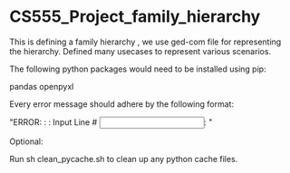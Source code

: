 # CS555_Project_family_hierarchy
This is defining a family hierarchy , we use ged-com file for representing the hierarchy. Defined many usecases to represent various scenarios.

The following python packages would need to be installed using pip:

pandas
openpyxl

Every error message should adhere by the following format:

"ERROR: <INDIVIDUAL OR FAMILY> : <USER STORY>: Input Line # <INPUT LINE NUMBER IN GEDCOM FILE>: <USER STORY SPECIFIC ERROR MESSAGE>"

Optional:

Run sh clean_pycache.sh to clean up any python cache files.
